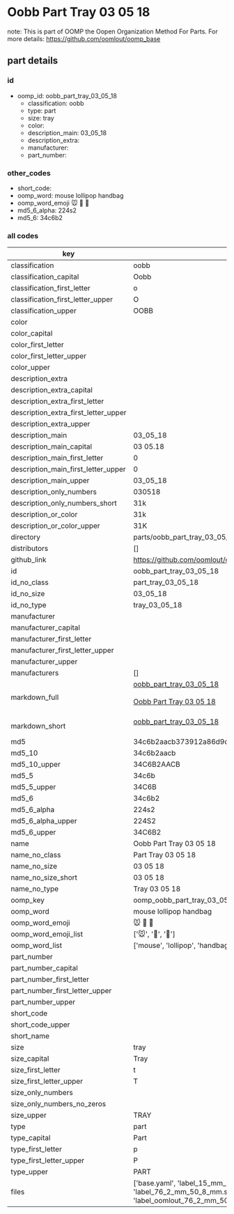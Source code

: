 # Oobb Part Tray 03 05 18  

note: This is part of OOMP the Oopen Organization Method For Parts. For more details: https://github.com/oomlout/oomp_base

##  part details





### id
* oomp_id: oobb_part_tray_03_05_18
  * classification: oobb
  * type: part
  * size: tray
  * color: 
  * description_main: 03_05_18
  * description_extra: 
  * manufacturer: 
  * part_number: 

### other_codes
* short_code: 
* oomp_word: mouse lollipop handbag
* oomp_word_emoji :mouse: :lollipop: :handbag:
* md5_6_alpha: 224s2
* md5_6: 34c6b2

### all codes 
| key | value |  
| --- | --- |  
| classification | oobb |  
| classification_capital | Oobb |  
| classification_first_letter | o |  
| classification_first_letter_upper | O |  
| classification_upper | OOBB |  
| color |  |  
| color_capital |  |  
| color_first_letter |  |  
| color_first_letter_upper |  |  
| color_upper |  |  
| description_extra |  |  
| description_extra_capital |  |  
| description_extra_first_letter |  |  
| description_extra_first_letter_upper |  |  
| description_extra_upper |  |  
| description_main | 03_05_18 |  
| description_main_capital | 03 05.18 |  
| description_main_first_letter | 0 |  
| description_main_first_letter_upper | 0 |  
| description_main_upper | 03_05_18 |  
| description_only_numbers | 030518 |  
| description_only_numbers_short | 31k |  
| description_or_color | 31k |  
| description_or_color_upper | 31K |  
| directory | parts/oobb_part_tray_03_05_18 |  
| distributors | [] |  
| github_link | https://github.com/oomlout/oomlout_oomp_part_src/tree/main/parts/oobb_part_tray_03_05_18/working |  
| id | oobb_part_tray_03_05_18 |  
| id_no_class | part_tray_03_05_18 |  
| id_no_size | 03_05_18 |  
| id_no_type | tray_03_05_18 |  
| manufacturer |  |  
| manufacturer_capital |  |  
| manufacturer_first_letter |  |  
| manufacturer_first_letter_upper |  |  
| manufacturer_upper |  |  
| manufacturers | [] |  
| markdown_full | [oobb_part_tray_03_05_18](https://github.com/oomlout/oomlout_oomp_part_src/tree/main/parts/oobb_part_tray_03_05_18/working)<br>[](https://github.com/oomlout/oomlout_oomp_part_src/tree/main/parts/oobb_part_tray_03_05_18/working)<br>[Oobb Part Tray 03 05 18](https://github.com/oomlout/oomlout_oomp_part_src/tree/main/parts/oobb_part_tray_03_05_18/working)<br><br> |  
| markdown_short | [oobb_part_tray_03_05_18](https://github.com/oomlout/oomlout_oomp_part_src/tree/main/parts/oobb_part_tray_03_05_18/working)<br><br> |  
| md5 | 34c6b2aacb373912a86d9c040e32a0e7 |  
| md5_10 | 34c6b2aacb |  
| md5_10_upper | 34C6B2AACB |  
| md5_5 | 34c6b |  
| md5_5_upper | 34C6B |  
| md5_6 | 34c6b2 |  
| md5_6_alpha | 224s2 |  
| md5_6_alpha_upper | 224S2 |  
| md5_6_upper | 34C6B2 |  
| name | Oobb Part Tray 03 05 18 |  
| name_no_class | Part Tray 03 05 18 |  
| name_no_size | 03 05 18 |  
| name_no_size_short | 03 05 18 |  
| name_no_type | Tray 03 05 18 |  
| oomp_key | oomp_oobb_part_tray_03_05_18 |  
| oomp_word | mouse lollipop handbag |  
| oomp_word_emoji | :mouse: :lollipop: :handbag: |  
| oomp_word_emoji_list | [':mouse:', ':lollipop:', ':handbag:'] |  
| oomp_word_list | ['mouse', 'lollipop', 'handbag'] |  
| part_number |  |  
| part_number_capital |  |  
| part_number_first_letter |  |  
| part_number_first_letter_upper |  |  
| part_number_upper |  |  
| short_code |  |  
| short_code_upper |  |  
| short_name |  |  
| size | tray |  
| size_capital | Tray |  
| size_first_letter | t |  
| size_first_letter_upper | T |  
| size_only_numbers |  |  
| size_only_numbers_no_zeros |  |  
| size_upper | TRAY |  
| type | part |  
| type_capital | Part |  
| type_first_letter | p |  
| type_first_letter_upper | P |  
| type_upper | PART |  
| files | ['base.yaml', 'label_15_mm_30_mm.pdf', 'label_15_mm_30_mm.svg', 'label_76_2_mm_50_8_mm.pdf', 'label_76_2_mm_50_8_mm.svg', 'label_oomlout_76_2_mm_50_8_mm.pdf', 'label_oomlout_76_2_mm_50_8_mm.svg', 'readme.md', 'working.json', 'working.yaml'] |  
